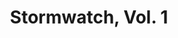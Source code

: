---
title: "Stormwatch, Vol. 1"
issue: "2"
issue_nr: 2
full_title: Once More Unto The Breach...
subtitle: ""
story_arc: ""
crossover: ""
variant: ""
publisher: Image Comics
creators: 
  - Brandon Choi
  - Jim Lee
  - Scott Clark
release_date: May 1993
release_year: 1993
genre:
  - Action
  - Adventure
  - Super-Heroes
format: Comic
pages: 32
signed_by: ""
price: 1.95
---